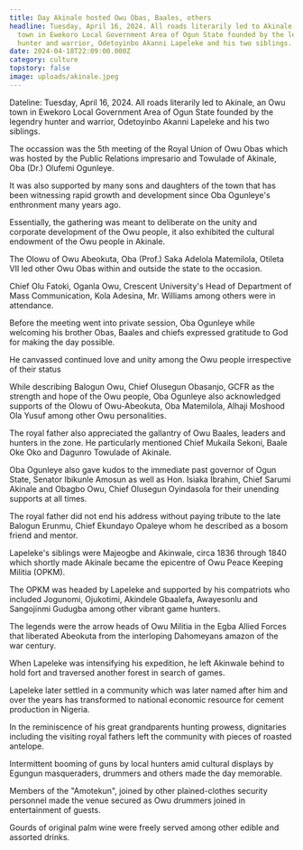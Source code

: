 ```yaml
---
title: Day Akinale hosted Owu Obas, Baales, others
headline: Tuesday, April 16, 2024. All roads literarily led to Akinale, an Owu
  town in Ewekoro Local Government Area of Ogun State founded by the legendry
  hunter and warrior, Odetoyinbo Akanni Lapeleke and his two siblings.
date: 2024-04-18T22:09:00.000Z
category: culture
topstory: false
image: uploads/akinale.jpeg
---
```

Dateline: Tuesday, April 16, 2024. All roads literarily led to Akinale, an Owu town in Ewekoro Local Government Area of Ogun State founded by the legendry hunter and warrior, Odetoyinbo Akanni Lapeleke and his two siblings.



The occassion was the 5th meeting of the Royal Union of Owu Obas which was hosted by the Public Relations impresario and Towulade of Akinale, Oba (Dr.) Olufemi Ogunleye. 



It was also supported by many sons and daughters of the town that has been witnessing rapid growth and development since Oba Ogunleye's enthronment many years ago.



Essentially, the gathering was meant  to deliberate on the unity and corporate development of the Owu people, it also exhibited the cultural endowment of the Owu people in Akinale.



The Olowu of Owu Abeokuta, Oba (Prof.) Saka Adelola Matemilola, Otileta VII  led other Owu Obas within and outside the state to the occasion.



Chief Olu Fatoki, Oganla Owu, Crescent University's Head of Department of Mass Communication, Kola Adesina, Mr. Williams among others were in attendance.



Before the meeting went into private session, Oba Ogunleye while welcoming his brother Obas, Baales and chiefs expressed gratitude to God for making the day possible.



He canvassed continued love and unity among the Owu people irrespective of their status



While describing Balogun Owu, Chief Olusegun Obasanjo, GCFR  as the strength and hope of the Owu people,  Oba Ogunleye also acknowledged supports of the Olowu of Owu-Abeokuta, Oba Matemilola, Alhaji Moshood Ola Yusuf among other Owu personalities.



The royal father also appreciated the gallantry of Owu Baales, leaders and hunters in the zone. He particularly mentioned Chief Mukaila Sekoni, Baale Oke Oko and Dagunro Towulade of Akinale.



Oba Ogunleye also gave kudos to the immediate past governor of Ogun State, Senator Ibikunle Amosun as well as Hon. Isiaka Ibrahim, Chief Sarumi Akinale and Obagbo Owu, Chief Olusegun Oyindasola for their unending supports at all times.



The royal father did not end his address without paying tribute to the late Balogun Erunmu, Chief Ekundayo Opaleye whom he described as a bosom friend and mentor.



Lapeleke's siblings were Majeogbe and Akinwale, circa 1836 through 1840 which shortly made Akinale became the epicentre of Owu Peace Keeping Militia (OPKM).



The OPKM was headed by Lapeleke and supported by his compatriots who included Jogunomi, Ojukotimi, Akindele Gbaalefa, Awayesonlu and Sangojinmi Gudugba among other vibrant game hunters.



The legends were the arrow heads of Owu Militia in the Egba Allied Forces that liberated Abeokuta  from the interloping Dahomeyans amazon of the war century.



When Lapeleke was intensifying his expedition, he left Akinwale behind to hold fort and traversed another forest in search of games.



Lapeleke later settled in a community which was later named after him and over the years has transformed to national economic resource for cement production in Nigeria.



In the reminiscence of his great grandparents hunting prowess, dignitaries including the visiting royal fathers left the community with pieces of roasted antelope.



Intermittent booming of guns by local hunters amid cultural displays by Egungun masqueraders, drummers and others made the day memorable. 



Members of the "Amotekun", joined  by other plained-clothes security personnel made the venue secured as Owu drummers joined in entertainment of guests.



Gourds of original palm wine were freely served among other edible and assorted drinks.
